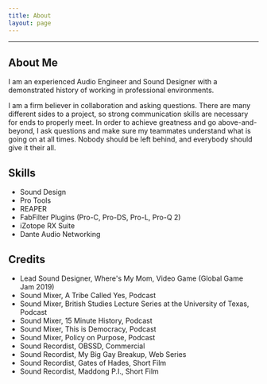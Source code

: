 ```yaml
---
title: About
layout: page
---
```


---

<h2>About Me</h2>
<p>I am an experienced Audio Engineer and Sound Designer with a demonstrated history of working in professional environments.</p>

<p>I am a firm believer in collaboration and asking questions. There are many different sides to a project, so strong communication skills are necessary for ends to properly meet. In order to achieve greatness and go above-and-beyond, I ask questions and make sure my teammates understand what is going on at all times. Nobody should be left behind, and everybody should give it their all.</p>

<h2>Skills</h2>

<ul class="skill-list">
	<li>Sound Design</li>
	<li>Pro Tools</li>
	<li>REAPER</li>
	<li>FabFilter Plugins (Pro-C, Pro-DS, Pro-L, Pro-Q 2)</li>
	<li>iZotope RX Suite</li>
	<li>Dante Audio Networking</li>
</ul>

<h2>Credits</h2>

<ul class="skill-list">
	<li>Lead Sound Designer, Where's My Mom, Video Game (Global Game Jam 2019)</li>
	<li>Sound Mixer, A Tribe Called Yes, Podcast</li>
	<li>Sound Mixer, British Studies Lecture Series at the University of Texas, Podcast</li>
	<li>Sound Mixer, 15 Minute History, Podcast</li>
	<li>Sound Mixer, This is Democracy, Podcast</li>
	<li>Sound Mixer, Policy on Purpose, Podcast</li>
	<li>Sound Recordist, OBSSD, Commercial</li>
	<li>Sound Recordist, My Big Gay Breakup, Web Series</li>
	<li>Sound Recordist, Gates of Hades, Short Film</li>
	<li>Sound Recordist, Maddong P.I., Short Film</li>
	
</ul>
